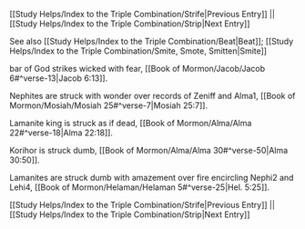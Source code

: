 [[Study Helps/Index to the Triple Combination/Strife|Previous Entry]]  ||  [[Study Helps/Index to the Triple Combination/Strip|Next Entry]]

 See also [[Study Helps/Index to the Triple Combination/Beat|Beat]]; [[Study Helps/Index to the Triple Combination/Smite, Smote, Smitten|Smite]]

 bar of God strikes wicked with fear, [[Book of Mormon/Jacob/Jacob 6#^verse-13|Jacob 6:13]].

 Nephites are struck with wonder over records of Zeniff and Alma1, [[Book of Mormon/Mosiah/Mosiah 25#^verse-7|Mosiah 25:7]].

 Lamanite king is struck as if dead, [[Book of Mormon/Alma/Alma 22#^verse-18|Alma 22:18]].

 Korihor is struck dumb, [[Book of Mormon/Alma/Alma 30#^verse-50|Alma 30:50]].

 Lamanites are struck dumb with amazement over fire encircling Nephi2 and Lehi4, [[Book of Mormon/Helaman/Helaman 5#^verse-25|Hel. 5:25]].

[[Study Helps/Index to the Triple Combination/Strife|Previous Entry]]  ||  [[Study Helps/Index to the Triple Combination/Strip|Next Entry]]